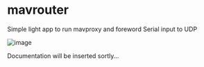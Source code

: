 # mavrouter
Simple light app to run mavproxy and foreword Serial input to UDP

![image](https://user-images.githubusercontent.com/30341941/184524296-198709ac-3d7b-43e0-b0b3-76eff673d88b.png)

Documentation will be inserted sortly...
